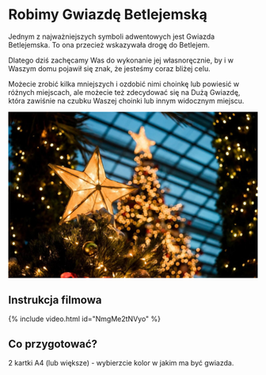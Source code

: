 # Robimy Gwiazdę Betlejemską

Jednym z najważniejszych symboli adwentowych jest Gwiazda Betlejemska. To ona przecież wskazywała drogę do Betlejem.

Dlatego dziś zachęcamy Was do wykonanie jej własnoręcznie, by i w Waszym domu pojawił się znak, że jesteśmy coraz bliżej celu.

Możecie zrobić kilka mniejszych i ozdobić nimi choinkę lub powiesić w różnych miejscach, ale możecie też zdecydować się na Dużą Gwiazdę, która zawiśnie na czubku Waszej choinki lub innym widocznym miejscu.
 
![Zdjęcie](/img/2021-12-20.jpg)

## Instrukcja filmowa

{% include video.html id="NmgMe2tNVyo" %}

## Co przygotować?

2 kartki A4 (lub większe) - wybierzcie kolor w jakim ma być gwiazda.